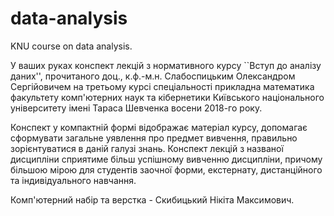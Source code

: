 # data-analysis

KNU course on data analysis.

У ваших руках конспект лекцій з нормативного курсу ``Вступ до аналізу даних'', прочитаного доц., к.ф.-м.н. Слабоспицьким Олександром Сергійовичем на третьому курсі спеціальності прикладна математика факультету комп'ютерних наук та кібернетики Київського національного університету імені Тараса Шевченка восени 2018-го року.

Конспект у компактній формі відображає матеріал курсу, допомагає сформувати загальне уявлення про предмет вивчення, правильно зорієнтуватися в даній галузі знань. Конспект лекцій з названої дисципліни сприятиме більш успішному вивченню дисципліни, причому більшою мірою для студентів заочної форми, екстернату, дистанційного та індивідуального навчання.

Комп'ютерний набір та верстка - Скибицький Нікіта Максимович.
